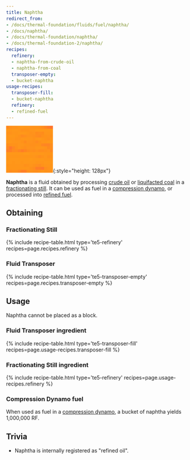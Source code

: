```yaml
---
title: Naphtha
redirect_from:
- /docs/thermal-foundation/fluids/fuel/naphtha/
- /docs/naphtha/
- /docs/thermal-foundation/naphtha/
- /docs/thermal-foundation-2/naphtha/
recipes:
  refinery:
  - naphtha-from-crude-oil
  - naphtha-from-coal
  transposer-empty:
  - bucket-naphtha
usage-recipes:
  transposer-fill:
  - bucket-naphtha
  refinery:
  - refined-fuel
---
```


![Naphtha](/assets/images/thermal-foundation-2/naphtha.gif){:style="height: 128px"}


**Naphtha** is a fluid obtained by processing [crude oil](/docs/1.12/thermal-foundation-2/crude-oil/) or
[liquifacted coal](/docs/1.12/thermal-foundation-2/liquifacted-coal/) in a [fractionating
still](/docs/1.12/thermal-expansion-5/fractionating-still/). It can be used as fuel in a [compression
dynamo](/docs/1.12/thermal-expansion-5/compression-dynamo/), or processed into [refined
fuel](/docs/1.12/thermal-foundation-2/refined-fuel/).


Obtaining
---------

### Fractionating Still
{% include recipe-table.html type='te5-refinery' recipes=page.recipes.refinery %}

### Fluid Transposer
{% include recipe-table.html type='te5-transposer-empty' recipes=page.recipes.transposer-empty %}


Usage
-----

Naphtha cannot be placed as a block.

### Fluid Transposer ingredient
{% include recipe-table.html type='te5-transposer-fill' recipes=page.usage-recipes.transposer-fill %}

### Fractionating Still ingredient
{% include recipe-table.html type='te5-refinery' recipes=page.usage-recipes.refinery %}

### Compression Dynamo fuel
When used as fuel in a [compression
dynamo](/docs/1.12/thermal-expansion-5/compression-dynamo/), a bucket of naphtha yields
1,000,000 RF.


Trivia
------

* Naphtha is internally registered as "refined oil".
